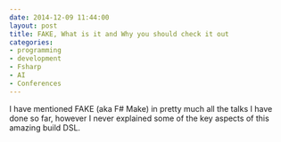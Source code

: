 ```yaml
---
date: 2014-12-09 11:44:00
layout: post
title: FAKE, What is it and Why you should check it out
categories:
- programming 
- development
- Fsharp
- AI
- Conferences
---
```


I have mentioned FAKE (aka F# Make) in pretty much all the talks I have done so far, however I never explained some of the key aspects of this amazing build DSL.

